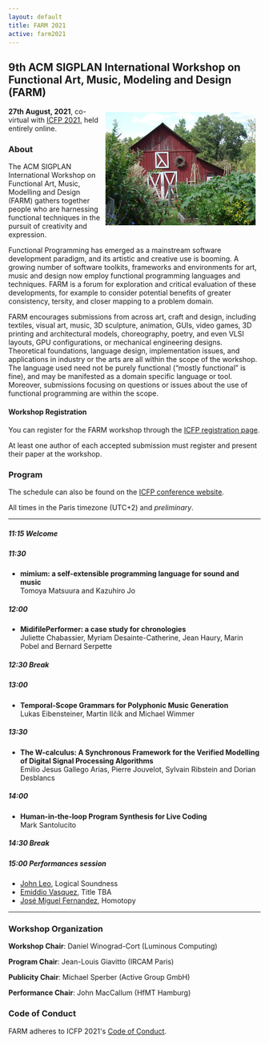 ```yaml
---
layout: default
title: FARM 2021
active: farm2021
---
```


## 9th ACM SIGPLAN International Workshop on Functional Art, Music, Modeling and Design (FARM)

<img src="/files/farm-lambda-small.jpg" style="float: right; margin: 10px;" />

**27th August, 2021**, co-virtual with
[ICFP 2021](https://icfp21.sigplan.org/), held entirely online.

### About

The ACM SIGPLAN International Workshop on Functional Art, Music,
Modelling and Design (FARM) gathers together people who are harnessing
functional techniques in the pursuit of creativity and expression.

Functional Programming has emerged as a mainstream software
development paradigm, and its artistic and creative use is booming. A
growing number of software toolkits, frameworks and environments for
art, music and design now employ functional programming languages and
techniques. FARM is a forum for exploration and critical evaluation of
these developments, for example to consider potential benefits of
greater consistency, tersity, and closer mapping to a problem domain.

FARM encourages submissions from across art, craft and design,
including textiles, visual art, music, 3D sculpture, animation, GUIs,
video games, 3D printing and architectural models, choreography,
poetry, and even VLSI layouts, GPU configurations, or mechanical
engineering designs. Theoretical foundations, language design,
implementation issues, and applications in industry or the arts are
all within the scope of the workshop. The language used need not be
purely functional (“mostly functional” is fine), and may be manifested
as a domain specific language or tool. Moreover, submissions focusing
on questions or issues about the use of functional programming are
within the scope.

#### Workshop Registration

You can register for the FARM workshop through the
[ICFP registration page](http://icfp21.sigplan.org/attending/registration).

At least one author of each accepted submission must register and present their paper at the workshop.

### Program

The schedule can also be found on the
[ICFP conference website](https://icfp21.sigplan.org/home/farm-2021#program).

All times in the Paris timezone (UTC+2) and *preliminary*.

-------

##### 11:15 Welcome

##### 11:30

* **mimium: a self-extensible programming language for sound and music**<br/>
  Tomoya Matsuura and Kazuhiro Jo

##### 12:00

* **MidifilePerformer: a case study for chronologies** <br/>
  Juliette Chabassier, Myriam Desainte-Catherine, Jean Haury, Marin
  Pobel and Bernard Serpette
  
##### 12:30 Break

##### 13:00

* **Temporal-Scope Grammars for Polyphonic Music Generation**<br/>
  Lukas Eibensteiner, Martin Ilčík and Michael Wimmer

##### 13:30
* **The W-calculus: A Synchronous Framework for the Verified Modelling of Digital Signal Processing Algorithms**<br/>
Emilio Jesus Gallego Arias, Pierre Jouvelot, Sylvain Ribstein and Dorian Desblancs

##### 14:00

* **Human-in-the-loop Program Synthesis for Live Coding**<br/>
  Mark Santolucito

##### 14:30 Break

##### 15:00 Performances session

* [John Leo](http://www.halfaya.org/leo/), Logical Soundness
* [Emiddio Vasquez](https://emiddiovasquez.info/), Title TBA
* [José Miguel Fernandez](https://zkm.de/en/person/jose-miguel-fernandez), Homotopy


-------

### Workshop Organization

**Workshop Chair**: Daniel Winograd-Cort (Luminous Computing)

**Program Chair**: Jean-Louis Giavitto (IRCAM Paris)

**Publicity Chair**: Michael Sperber (Active Group GmbH)

**Performance Chair**: John MacCallum (HfMT Hamburg)

### Code of Conduct

FARM adheres to ICFP 2021's
[Code of Conduct](http://icfp20.sigplan.org/attending/code-of-conduct).
